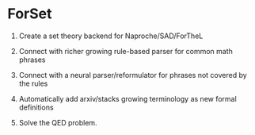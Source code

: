 # ForSet

1. Create a set theory backend for Naproche/SAD/ForTheL

2. Connect with richer growing rule-based parser for common math phrases

3. Connect with a neural parser/reformulator for phrases not covered by the rules

4. Automatically add arxiv/stacks growing terminology as new formal definitions

5. Solve the QED problem.
